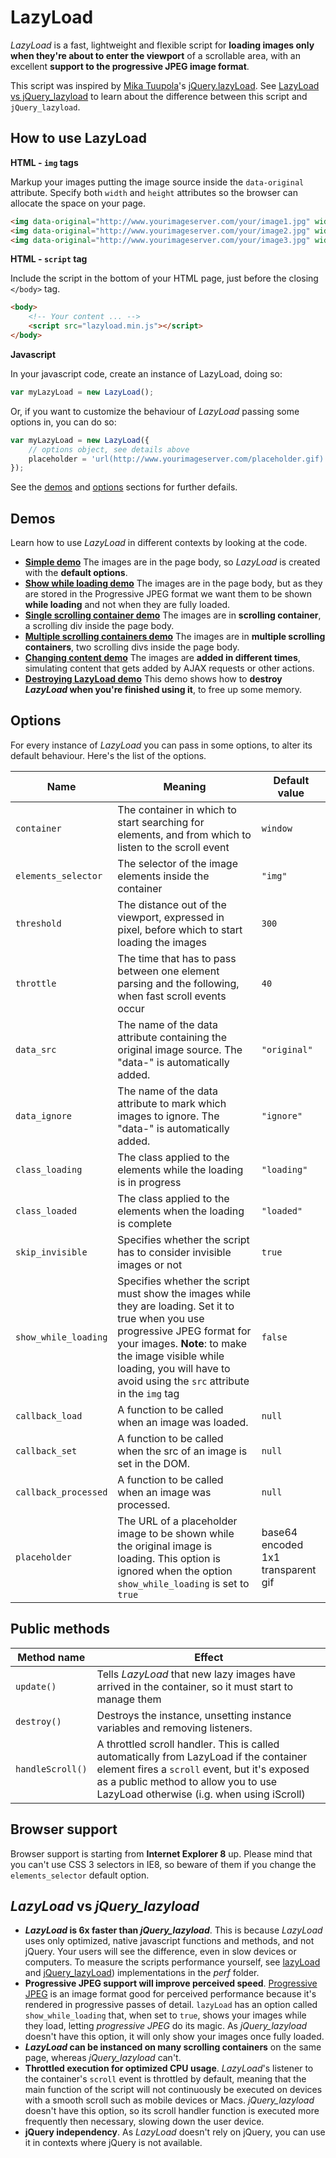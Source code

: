 # LazyLoad

_LazyLoad_ is a fast, lightweight and flexible script for **loading images only when they're about to enter the viewport** of a scrollable area, with an excellent **support to the progressive JPEG image format**.

This script was inspired by [Mika Tuupola](https://github.com/tuupola/)'s [jQuery.lazyLoad](http://www.appelsiini.net/projects/lazyload). See [LazyLoad vs jQuery_lazyload](#lazyload-vs-jquery95lazyload) to learn about the difference between this script and `jQuery_lazyload`.

## How to use LazyLoad

**HTML - `img` tags**

Markup your images putting the image source inside the `data-original` attribute.
Specify both `width` and `height` attributes so the browser can allocate the space on your page.

```html
<img data-original="http://www.yourimageserver.com/your/image1.jpg" width="100" height="172" />
<img data-original="http://www.yourimageserver.com/your/image2.jpg" width="100" height="172" />
<img data-original="http://www.yourimageserver.com/your/image3.jpg" width="100" height="172" />
```

**HTML - `script` tag**

Include the script in the bottom of your HTML page, just before the closing `</body>` tag.

```html
<body>
	<!-- Your content ... -->
	<script src="lazyload.min.js"></script>
</body>
```

**Javascript**

In your javascript code, create an instance of LazyLoad, doing so:

```javascript
var myLazyLoad = new LazyLoad();
```

Or, if you want to customize the behaviour of _LazyLoad_ passing some options in, you can do so:

```javascript
var myLazyLoad = new LazyLoad({
	// options object, see details above
	placeholder = 'url(http://www.yourimageserver.com/placeholder.gif)';
});
```

See the [demos](#demos) and [options](#options) sections for further defails.


## Demos

Learn how to use _LazyLoad_ in different contexts by looking at the code.

* **[Simple demo](demo_simple.html)**
  The images are in the page body, so _LazyLoad_ is created with the **default options**.
* **[Show while loading demo](demo_show_while_loading.html)**
  The images are in the page body, but as they are stored in the Progressive JPEG format we want them to be shown **while loading** and not when they are fully loaded.
* **[Single scrolling container demo](demo_single_container.html)**
  The images are in **scrolling container**, a scrolling div inside the page body.
* **[Multiple scrolling containers demo](demo_multiple_container.html)**
  The images are in **multiple scrolling containers**, two scrolling divs inside the page body.
* **[Changing content demo](demo_dynamic_content.html)**
  The images are **added in different times**, simulating content that gets added by AJAX requests or other actions.
* **[Destroying LazyLoad demo](demo_destroy.html)**
  This demo shows how to **destroy _LazyLoad_ when you're finished using it**, to free up some memory.


## Options

For every instance of _LazyLoad_ you can pass in some options, to alter its default behaviour.
Here's the list of the options.

| Name | Meaning | Default value |
| ---- | ----| ---- | 
| `container` | The container in which to start searching for elements, and from which to listen to the scroll event | `window` |
| `elements_selector` | The selector of the image elements inside the container | `"img"` |
| `threshold` | The distance out of the viewport, expressed in pixel, before which to start loading the images | `300` |
| `throttle` | The time that has to pass between one element parsing and the following, when fast scroll events occur | `40` |
| `data_src` | The name of the data attribute containing the original image source. The "data-" is automatically added. | `"original"` |
| `data_ignore` | The name of the data attribute to mark which images to ignore. The "data-" is automatically added. | `"ignore"` |
| `class_loading` | The class applied to the elements while the loading is in progress | `"loading"` |
| `class_loaded` | The class applied to the elements when the loading is complete | `"loaded"` |
| `skip_invisible` | Specifies whether the script has to consider invisible images or not | `true` |
| `show_while_loading` | Specifies whether the script must show the images while they are loading. Set it to true when you use progressive JPEG format for your images. **Note**: to make the image visible while loading, you will have to avoid using the `src` attribute in the `img` tag | `false` |
| `callback_load` | A function to be called when an image was loaded. | `null` |
| `callback_set` | A function to be called when the src of an image is set in the DOM. | `null` |
| `callback_processed` | A function to be called when an image was processed. | `null` |
| `placeholder` | The URL of a placeholder image to be shown while the original image is loading. This option is ignored when the option `show_while_loading` is set to `true` | base64 encoded 1x1 transparent gif |

## Public methods 

| Method name      | Effect                                                                                               |
|------------------|------------------------------------------------------------------------------------------------------|
| `update()`       | Tells _LazyLoad_ that new lazy images have arrived in the container, so it must start to manage them |
| `destroy()`      | Destroys the instance, unsetting instance variables and removing listeners.                          |
| `handleScroll()` | A throttled scroll handler. This is called automatically from LazyLoad if the container element fires a `scroll` event, but it's exposed as a public method to allow you to use LazyLoad otherwise (i.g. when using iScroll) |

## Browser support

Browser support is starting from **Internet Explorer 8** up.
Please mind that you can't use CSS 3 selectors in IE8, so beware of them if you change the `elements_selector` default option.

## _LazyLoad_ vs _jQuery\_lazyload_

* **_LazyLoad_ is 6x faster than _jQuery_lazyload_**. This is because _LazyLoad_ uses only optimized, native javascript functions and methods, and not jQuery. Your users will see the difference, even in slow devices or computers. To measure the scripts performance yourself, see [lazyLoad](perf/with_lazyLoad.html) and [jQuery_lazyLoad](perf/with_jQuery_lazyload.html)) implementations in the _perf_ folder. 
* **Progressive JPEG support will improve perceived speed**. [Progressive JPEG](http://en.wikipedia.org/wiki/JPEG) is an image format good for perceived performance because it's rendered in progressive passes of detail. `lazyLoad` has an option called `show_while_loading` that, when set to `true`, shows your images while they load, letting *progressive JPEG* do its magic. As _jQuery\_lazyload_ doesn't have this option, it will only show your images once fully loaded.
* **_LazyLoad_ can be instanced on many scrolling containers** on the same page, whereas _jQuery\_lazyload_ can't.
* **Throttled execution for optimized CPU usage**. _LazyLoad_'s listener to the container's `scroll` event is throttled by default, meaning that the main function of the script will not continuously be executed on devices with a smooth scroll such as mobile devices or Macs. _jQuery\_lazyload_ doesn't have this option, so its scroll handler function is executed more frequently then necessary, slowing down the user device.
* **jQuery independency**. As _LazyLoad_ doesn't rely on jQuery, you can use it in contexts where jQuery is not available.
